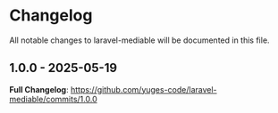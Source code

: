# Changelog

All notable changes to laravel-mediable will be documented in this file.

## 1.0.0 - 2025-05-19

**Full Changelog**: https://github.com/yuges-code/laravel-mediable/commits/1.0.0
